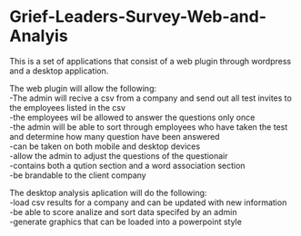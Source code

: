 # Grief-Leaders-Survey-Web-and-Analyis
This is a set of applications that consist of a web plugin through wordpress and a desktop application. 

The web plugin will allow the following: <br />
-The admin will recive a csv from a company and send out all test invites to the employees listed in the csv <br />
-the employees wil be allowed to answer the questions only once <br />
-the admin will be able to sort through employees who have taken the test and determine how many question have been answered <br />
-can be taken on both mobile and desktop devices <br />
-allow the admin to adjust the questions of the questionair <br />
-contains both a qution section and a word association section <br />
-be brandable to the client company <br />

The desktop analysis aplication will do the following: <br />
-load csv results for a company and can be updated with new information <br />
-be able to score analize and sort data specifed by an admin <br />
-generate graphics that can be loaded into a powerpoint style <br />
